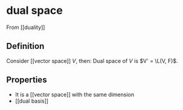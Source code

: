 # dual space
From [[duality]]

## Definition
Consider [[vector space]] $V$, then:
Dual space of $V$ is $V' = \L(V, F)$.

## Properties
- It is a [[vector space]] with the same dimension
- [[dual basis]]